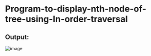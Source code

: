 # Program-to-display-nth-node-of-tree-using-In-order-traversal
## Output: 
![image](https://user-images.githubusercontent.com/69696459/133981249-9269e855-b203-433d-8e9c-0cea5e71d5ed.png)
